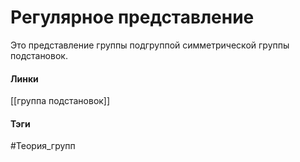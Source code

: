 # Регулярное представление
Это представление группы подгруппой симметрической группы подстановок.

#### Линки 
[[группа подстановок]]
#### Тэги 
 #Теория_групп 